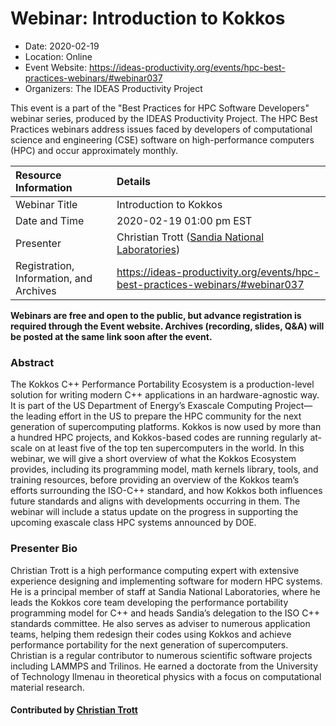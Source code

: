 # Webinar: Introduction to Kokkos

- Date: 2020-02-19
- Location: Online
- Event Website: https://ideas-productivity.org/events/hpc-best-practices-webinars/#webinar037
- Organizers: The IDEAS Productivity Project
			   
This event is a part of the "Best Practices for HPC Software
Developers" webinar series, produced by the IDEAS Productivity
Project. The HPC Best Practices webinars address issues faced by
developers of computational science and engineering (CSE) software on
high-performance computers (HPC) and occur approximately monthly.

Resource Information | Details
:--- | :---			   
Webinar Title | Introduction to Kokkos
Date and Time | 2020-02-19 01:00 pm EST
Presenter | Christian Trott (<a href="http://www.sandia.gov/">Sandia National Laboratories</a>)
Registration, Information, and Archives | 	<https://ideas-productivity.org/events/hpc-best-practices-webinars/#webinar037>	   

**Webinars are free and open to the public, but advance registration is required through the Event website. Archives (recording, slides, Q&A) will be posted at the same link soon after the event.**

### Abstract
<p>The Kokkos C++ Performance Portability Ecosystem is a production-level solution for writing modern C++ applications in an hardware-agnostic way. It is part of the US Department of Energy’s Exascale Computing Project—the leading effort in the US to prepare the HPC community for the next generation of supercomputing platforms. Kokkos is now used by more than a hundred HPC projects, and Kokkos-based codes are running regularly at-scale on at least five of the top ten supercomputers in the world. In this webinar, we will give a short overview of what the Kokkos Ecosystem provides, including its programming model, math kernels library, tools, and training resources, before providing an overview of the Kokkos team’s efforts surrounding the ISO-C++ standard, and how Kokkos both influences future standards and aligns with developments occurring in them. The webinar will include a status update on the progress in supporting the upcoming exascale class HPC systems announced by DOE.</p>



### Presenter Bio
<p>Christian Trott is a high performance computing expert with extensive experience designing and implementing software for modern HPC systems. He is a principal member of staff at Sandia National Laboratories, where he leads the Kokkos core team developing the performance portability programming model for C++ and heads Sandia’s delegation to the ISO C++ standards committee. He also serves as adviser to numerous application teams, helping them redesign their codes using Kokkos and achieve performance portability for the next generation of supercomputers. Christian is a regular contributor to numerous scientific software projects including LAMMPS and Trilinos. He earned a doctorate from the University of Technology Ilmenau in theoretical physics with a focus on computational material research.</p>

    

#### Contributed by [Christian Trott](https://github.com/crtrott "Christian Trott GitHub profile")

<!---
Publish: yes
Categories: skills
Topics: online learning
Level: 2
Prerequisites: default
Aggregate: none
--->
